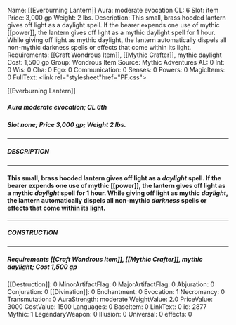 Name: [[Everburning Lantern]]
Aura: moderate evocation
CL: 6
Slot: item
Price: 3,000 gp
Weight: 2 lbs.
Description: This small, brass hooded lantern gives off light as a daylight spell. If the bearer expends one use of mythic [[power]], the lantern gives off light as a mythic daylight spell for 1 hour. While giving off light as mythic daylight, the lantern automatically dispels all non-mythic darkness spells or effects that come within its light.
Requirements: [[Craft Wondrous Item]], [[Mythic Crafter]], mythic daylight
Cost: 1,500 gp
Group: Wondrous Item
Source: Mythic Adventures
AL: 0
Int: 0
Wis: 0
Cha: 0
Ego: 0
Communication: 0
Senses: 0
Powers: 0
MagicItems: 0
FullText: <link rel="stylesheet"href="PF.css"><div class="heading"><p class="alignleft">[[Everburning Lantern]]</p><div style="clear: both;"></div></div><div><h5><b>Aura </b>moderate evocation; <b>CL </b>6th</h5><h5><b>Slot </b>none; <b>Price </b>3,000 gp; <b>Weight </b>2 lbs.</h5></div><hr/><div><h5><b>DESCRIPTION</b></h5></div><hr/><div><h4><p>This small, brass hooded lantern gives off light as a <i>daylight</i> spell. If the bearer expends one use of mythic [[power]], the lantern gives off light as a mythic <i>daylight</i> spell for 1 hour. While giving off light as mythic <i>daylight</i>, the lantern automatically dispels all non-mythic <i>darkness</i> spells or effects that come within its light.</p></h4></div><hr/><div><h5><b>CONSTRUCTION</b></h5></div><hr/><div><h5><b>Requirements </b>[[Craft Wondrous Item]], [[Mythic Crafter]], <i>mythic daylight</i>; <b>Cost </b>1,500 gp</h5></div>
[[Destruction]]: 0
MinorArtifactFlag: 0
MajorArtifactFlag: 0
Abjuration: 0
Conjuration: 0
[[Divination]]: 0
Enchantment: 0
Evocation: 1
Necromancy: 0
Transmutation: 0
AuraStrength: moderate
WeightValue: 2.0
PriceValue: 3000
CostValue: 1500
Languages: 0
BaseItem: 0
LinkText: 0
id: 2877
Mythic: 1
LegendaryWeapon: 0
Illusion: 0
Universal: 0
effects: 0
